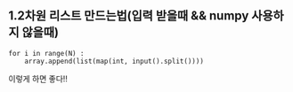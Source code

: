 ## 1.2차원 리스트 만드는법(입력 받을때 && numpy 사용하지 않을때)
```
for i in range(N) :
    array.append(list(map(int, input().split())))
```
이렇게 하면 좋다!!
